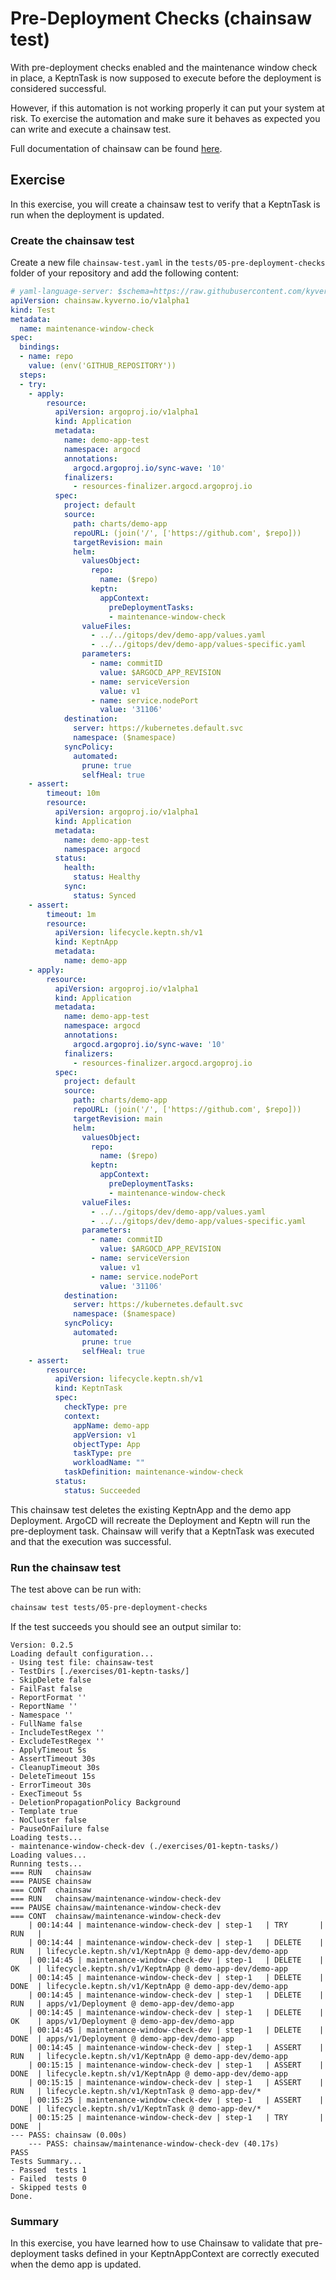 # Pre-Deployment Checks (chainsaw test)

With pre-deployment checks enabled and the maintenance window check in place, a KeptnTask is now supposed to execute before the deployment is considered successful.

However, if this automation is not working properly it can put your system at risk.
To exercise the automation and make sure it behaves as expected you can write and execute a chainsaw test.

Full documentation of chainsaw can be found [here](https://kyverno.github.io/chainsaw/latest/).

## Exercise

In this exercise, you will create a chainsaw test to verify that a KeptnTask is run when the deployment is updated.

### Create the chainsaw test

Create a new file `chainsaw-test.yaml` in the `tests/05-pre-deployment-checks` folder of your repository and add the following content:

```yaml
# yaml-language-server: $schema=https://raw.githubusercontent.com/kyverno/chainsaw/main/.schemas/json/test-chainsaw-v1alpha1.json
apiVersion: chainsaw.kyverno.io/v1alpha1
kind: Test
metadata:
  name: maintenance-window-check
spec:
  bindings:
  - name: repo
    value: (env('GITHUB_REPOSITORY'))
  steps:
  - try:
    - apply:
        resource:
          apiVersion: argoproj.io/v1alpha1
          kind: Application
          metadata:
            name: demo-app-test
            namespace: argocd
            annotations:
              argocd.argoproj.io/sync-wave: '10'
            finalizers:
              - resources-finalizer.argocd.argoproj.io
          spec:
            project: default
            source:
              path: charts/demo-app
              repoURL: (join('/', ['https://github.com', $repo]))
              targetRevision: main
              helm:
                valuesObject:
                  repo:
                    name: ($repo)
                  keptn:
                    appContext:
                      preDeploymentTasks:
                      - maintenance-window-check
                valueFiles:
                  - ../../gitops/dev/demo-app/values.yaml
                  - ../../gitops/dev/demo-app/values-specific.yaml
                parameters:
                  - name: commitID
                    value: $ARGOCD_APP_REVISION
                  - name: serviceVersion
                    value: v1
                  - name: service.nodePort
                    value: '31106'
            destination:
              server: https://kubernetes.default.svc
              namespace: ($namespace)
            syncPolicy:
              automated:
                prune: true
                selfHeal: true
    - assert:
        timeout: 10m
        resource:
          apiVersion: argoproj.io/v1alpha1
          kind: Application
          metadata:
            name: demo-app-test
            namespace: argocd
          status:
            health:
              status: Healthy
            sync:
              status: Synced
    - assert:
        timeout: 1m
        resource:
          apiVersion: lifecycle.keptn.sh/v1
          kind: KeptnApp
          metadata:
            name: demo-app
    - apply:
        resource:
          apiVersion: argoproj.io/v1alpha1
          kind: Application
          metadata:
            name: demo-app-test
            namespace: argocd
            annotations:
              argocd.argoproj.io/sync-wave: '10'
            finalizers:
              - resources-finalizer.argocd.argoproj.io
          spec:
            project: default
            source:
              path: charts/demo-app
              repoURL: (join('/', ['https://github.com', $repo]))
              targetRevision: main
              helm:
                valuesObject:
                  repo:
                    name: ($repo)
                  keptn:
                    appContext:
                      preDeploymentTasks:
                      - maintenance-window-check
                valueFiles:
                  - ../../gitops/dev/demo-app/values.yaml
                  - ../../gitops/dev/demo-app/values-specific.yaml
                parameters:
                  - name: commitID
                    value: $ARGOCD_APP_REVISION
                  - name: serviceVersion
                    value: v1
                  - name: service.nodePort
                    value: '31106'
            destination:
              server: https://kubernetes.default.svc
              namespace: ($namespace)
            syncPolicy:
              automated:
                prune: true
                selfHeal: true
    - assert:
        resource:
          apiVersion: lifecycle.keptn.sh/v1
          kind: KeptnTask
          spec:
            checkType: pre
            context:
              appName: demo-app
              appVersion: v1
              objectType: App
              taskType: pre
              workloadName: ""
            taskDefinition: maintenance-window-check
          status:
            status: Succeeded
```

This chainsaw test deletes the existing KeptnApp and the demo app Deployment.
ArgoCD will recreate the Deployment and Keptn will run the pre-deployment task.
Chainsaw will verify that a KeptnTask was executed and that the execution was successful.

### Run the chainsaw test

The test above can be run with:

```bash
chainsaw test tests/05-pre-deployment-checks
```

If the test succeeds you should see an output similar to:
```
Version: 0.2.5
Loading default configuration...
- Using test file: chainsaw-test
- TestDirs [./exercises/01-keptn-tasks/]
- SkipDelete false
- FailFast false
- ReportFormat ''
- ReportName ''
- Namespace ''
- FullName false
- IncludeTestRegex ''
- ExcludeTestRegex ''
- ApplyTimeout 5s
- AssertTimeout 30s
- CleanupTimeout 30s
- DeleteTimeout 15s
- ErrorTimeout 30s
- ExecTimeout 5s
- DeletionPropagationPolicy Background
- Template true
- NoCluster false
- PauseOnFailure false
Loading tests...
- maintenance-window-check-dev (./exercises/01-keptn-tasks/)
Loading values...
Running tests...
=== RUN   chainsaw
=== PAUSE chainsaw
=== CONT  chainsaw
=== RUN   chainsaw/maintenance-window-check-dev
=== PAUSE chainsaw/maintenance-window-check-dev
=== CONT  chainsaw/maintenance-window-check-dev
    | 00:14:44 | maintenance-window-check-dev | step-1   | TRY       | RUN   |
    | 00:14:44 | maintenance-window-check-dev | step-1   | DELETE    | RUN   | lifecycle.keptn.sh/v1/KeptnApp @ demo-app-dev/demo-app
    | 00:14:45 | maintenance-window-check-dev | step-1   | DELETE    | OK    | lifecycle.keptn.sh/v1/KeptnApp @ demo-app-dev/demo-app
    | 00:14:45 | maintenance-window-check-dev | step-1   | DELETE    | DONE  | lifecycle.keptn.sh/v1/KeptnApp @ demo-app-dev/demo-app
    | 00:14:45 | maintenance-window-check-dev | step-1   | DELETE    | RUN   | apps/v1/Deployment @ demo-app-dev/demo-app
    | 00:14:45 | maintenance-window-check-dev | step-1   | DELETE    | OK    | apps/v1/Deployment @ demo-app-dev/demo-app
    | 00:14:45 | maintenance-window-check-dev | step-1   | DELETE    | DONE  | apps/v1/Deployment @ demo-app-dev/demo-app
    | 00:14:45 | maintenance-window-check-dev | step-1   | ASSERT    | RUN   | lifecycle.keptn.sh/v1/KeptnApp @ demo-app-dev/demo-app
    | 00:15:15 | maintenance-window-check-dev | step-1   | ASSERT    | DONE  | lifecycle.keptn.sh/v1/KeptnApp @ demo-app-dev/demo-app
    | 00:15:15 | maintenance-window-check-dev | step-1   | ASSERT    | RUN   | lifecycle.keptn.sh/v1/KeptnTask @ demo-app-dev/*
    | 00:15:25 | maintenance-window-check-dev | step-1   | ASSERT    | DONE  | lifecycle.keptn.sh/v1/KeptnTask @ demo-app-dev/*
    | 00:15:25 | maintenance-window-check-dev | step-1   | TRY       | DONE  |
--- PASS: chainsaw (0.00s)
    --- PASS: chainsaw/maintenance-window-check-dev (40.17s)
PASS
Tests Summary...
- Passed  tests 1
- Failed  tests 0
- Skipped tests 0
Done.
```

### Summary

In this exercise, you have learned how to use Chainsaw to validate that pre-deployment tasks defined in your KeptnAppContext are correctly executed when the demo app is updated.
